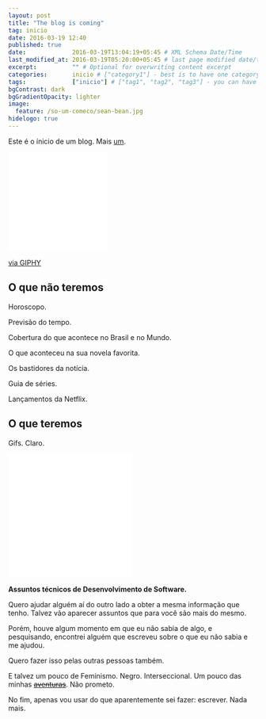 ```yaml
---
layout: post
title: "The blog is coming"
tag: inicio
date: 2016-03-19 12:40
published: true
date:             2016-03-19T13:04:19+05:45 # XML Schema Date/Time
last_modified_at: 2016-03-19T05:20:00+05:45 # last page modified date/time
excerpt:          "" # Optional for overwriting content excerpt
categories:       inicio # ["category1"] - best is to have one category in a post
tags:             ["inicio"] # ["tag1", "tag2", "tag3"] - you can have several post tags
bgContrast: dark
bgGradientOpacity: lighter
image:
  feature: /so-um-comeco/sean-bean.jpg
hidelogo: true
---
```


Este é o ínicio de um blog. Mais [um](http://essepequenomundosoueu.blogspot.com.br/).
<iframe src="//giphy.com/embed/IilVBdaotkU8" width="200" height="200" frameBorder="0" class="giphy-embed" allowFullScreen></iframe><p><a href="http://giphy.com/gifs/game-of-thrones-man-got-IilVBdaotkU8">via GIPHY</a></p>

## O que **não** teremos

Horoscopo.

Previsão do tempo.

Cobertura do que acontece no Brasil e no Mundo.

O que aconteceu na sua novela favorita.

Os bastidores da notícia.

Guia de séries.

Lançamentos da Netflix.

## O que teremos

Gifs. Claro.
<iframe src="//giphy.com/embed/NTzW6P8cpt90Q" width="250" height="250" frameBorder="0" class="giphy-embed" allowFullScreen></iframe><p><a href="http://giphy.com/gifs/cats-NTzW6P8cpt90Q"></a></p>

<b>Assuntos técnicos de Desenvolvimento de Software.</b>

Quero ajudar alguém aí do outro lado a obter a mesma informação que tenho. Talvez vão aparecer assuntos que para você são mais do mesmo.

Porém, houve algum momento em que eu não sabia de algo, e pesquisando, encontrei alguém que escreveu sobre o que eu não sabia e me ajudou.

Quero fazer isso pelas outras pessoas também.

E talvez um pouco de Feminismo. Negro. Interseccional. Um pouco das minhas [<strike>aventuras</strike>](https://twitter.com/search?q=relatosderoselmia). Não prometo.

No fim, apenas vou usar do que aparentemente sei fazer: escrever. Nada mais.
